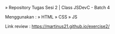 »	Repository Tugas Sesi 2 | Class JSDevC - Batch 4

Menggunakan : »	HTML »	CSS »	JS

Link review : https://martinus21.github.io/exercise2/
